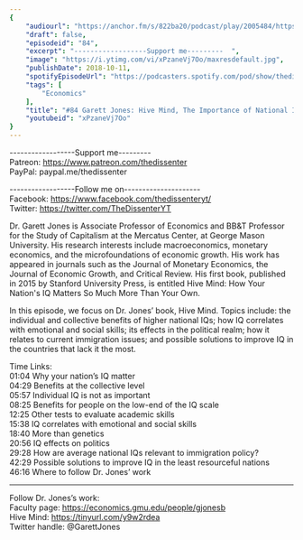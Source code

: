 ```yaml
---
{
	"audiourl": "https://anchor.fm/s/822ba20/podcast/play/2005484/https%3A%2F%2Fd3ctxlq1ktw2nl.cloudfront.net%2Fproduction%2F2018-11-30%2F7706630-44100-2-75b759b203157.mp3",
	"draft": false,
	"episodeid": "84",
	"excerpt": "------------------Support me---------  ",
	"image": "https://i.ytimg.com/vi/xPzaneVj7Oo/maxresdefault.jpg",
	"publishDate": 2018-10-11,
	"spotifyEpisodeUrl": "https://podcasters.spotify.com/pod/show/thedissenter/episodes/84-Garett-Jones-Hive-Mind--The-Importance-of-National-IQ--and-Immigration-e2rn1c",
	"tags": [
		"Economics"
	],
	"title": "#84 Garett Jones: Hive Mind, The Importance of National IQ, and Immigration",
	"youtubeid": "xPzaneVj7Oo"
}
---
```

------------------Support me---------  
Patreon: https://www.patreon.com/thedissenter  
PayPal: paypal.me/thedissenter

------------------Follow me on---------------------  
Facebook: https://www.facebook.com/thedissenteryt/  
Twitter: https://twitter.com/TheDissenterYT

Dr. Garett Jones is Associate Professor of Economics and BB&T Professor for the Study of Capitalism at the Mercatus Center, at George Mason University. His research interests include macroeconomics, monetary economics, and the microfoundations of economic growth. His work has appeared in journals such as the Journal of Monetary Economics, the Journal of Economic Growth, and Critical Review. His first book, published in 2015 by Stanford University Press, is entitled Hive Mind: How Your Nation's IQ Matters So Much More Than Your Own.

In this episode, we focus on Dr. Jones’ book, Hive Mind. Topics include: the individual and collective benefits of higher national IQs; how IQ correlates with emotional and social skills; its effects in the political realm; how it relates to current immigration issues; and possible solutions to improve IQ in the countries that lack it the most. 

Time Links:  
<time>01:04</time> Why your nation’s IQ matter        
<time>04:29</time> Benefits at the collective level      
<time>05:57</time> Individual IQ is not as important  
<time>08:25</time> Benefits for people on the low-end of the IQ scale  
<time>12:25</time> Other tests to evaluate academic skills          
<time>15:38</time> IQ correlates with emotional and social skills       
<time>18:40</time> More than genetics    
<time>20:56</time> IQ effects on politics   
<time>29:28</time> How are average national IQs relevant to immigration policy?  
<time>42:29</time> Possible solutions to improve IQ in the least resourceful nations  
<time>46:16</time> Where to follow Dr. Jones’ work

---

Follow Dr. Jones’s work:  
Faculty page: https://economics.gmu.edu/people/gjonesb  
Hive Mind: https://tinyurl.com/y9w2rdea  
Twitter handle: @GarettJones
